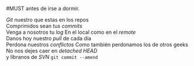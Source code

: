 #MUST antes de irse a dormir.

*Git* nuestro que estas en los repos  
Comprimidos sean tus *commits*  
Venga a nosotros tu *log* 
En el local como en el *remote*  
Danos hoy nuestro *pull* de cada día  
Perdona nuestros *conflictos* 
Como también perdonamos los de otros geeks 
No nos dejes caer en *detached HEAD*  
y líbranos de *SVN* 
`git commit --amend`
